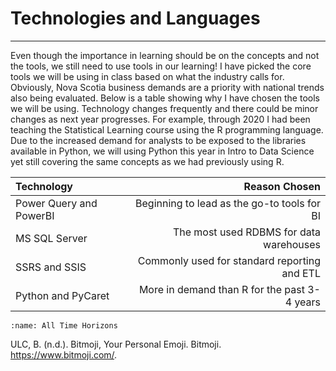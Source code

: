 <!-- #region -->
# Technologies and Languages
---

Even though the importance in learning should be on the concepts and not the tools, we still need to use tools in our learning! I have picked the core tools we will be using in class based on what the industry calls for. Obviously, Nova Scotia business demands are a priority with national trends also being evaluated. Below is a table showing why I have chosen the tools we will be using. Technology changes frequently and there could be minor changes as next year progresses. For example, through 2020 I had been teaching the Statistical Learning course using the R programming language. Due to the increased demand for analysts to be exposed to the libraries available in Python, we will using Python this year in Intro to Data Science yet still covering the same concepts as we had previously using R. 


| Technology                             | Reason Chosen                                        |     
| :---                                   |  ---:                                                |
| Power Query and PowerBI                | Beginning to lead as the go-to tools for BI          |
| MS SQL Server                          | The most used RDBMS for data warehouses              |
| SSRS and SSIS                          | Commonly used for standard reporting and ETL         |
| Python and PyCaret                     | More in demand than R for the past 3-4 years         |  


<!-- #endregion -->

``` {figure} ./images/BIA3bg.png
:name: All Time Horizons
```


ULC, B. (n.d.). Bitmoji, Your Personal Emoji. Bitmoji. https://www.bitmoji.com/.
